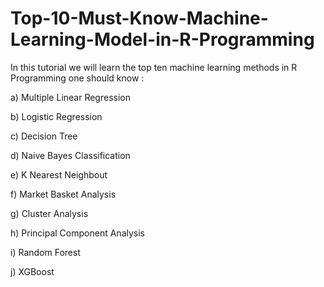 # Top-10-Must-Know-Machine-Learning-Model-in-R-Programming

In this tutorial we will learn the top ten machine learning methods in R Programming one should know : 

a) Multiple Linear Regression 

b) Logistic Regression 

c) Decision Tree 

d) Naive Bayes Classification 

e) K Nearest Neighbout 

f) Market Basket Analysis 

g) Cluster Analysis 

h) Principal Component Analysis 

i) Random Forest 

j) XGBoost 
